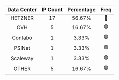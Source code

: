 | Data Center | IP Count | Percentage | Freq |
|:------------:|:--------:|:-----------:|:-----:|
| HETZNER | 17 | 56.67% | 🔴 |
| OVH | 5 | 16.67% | 🟢 |
| Contabo | 1 | 3.33% | 🟢 |
| PSINet | 1 | 3.33% | 🟢 |
| Scaleway | 1 | 3.33% | 🟢 |
| OTHER | 5 | 16.67% | 🟢 |